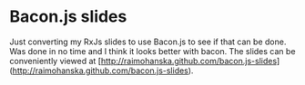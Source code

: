 Bacon.js slides
===============

Just converting my RxJs slides to use Bacon.js to see if that can be
done. Was done in no time and I think it looks better with bacon. The
slides can be conveniently viewed at [http://raimohanska.github.com/bacon.js-slides] (http://raimohanska.github.com/bacon.js-slides).

